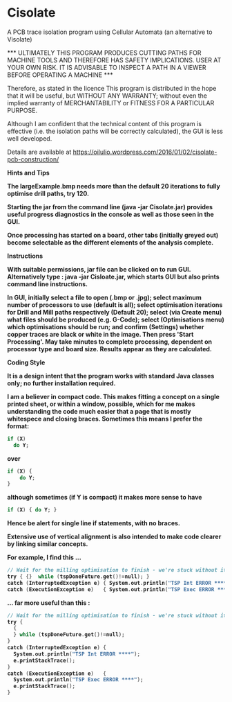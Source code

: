 # Cisolate
A PCB trace isolation program using Cellular Automata 
(an alternative to Visolate)

*** ULTIMATELY THIS PROGRAM PRODUCES CUTTING PATHS FOR MACHINE TOOLS AND
THEREFORE HAS SAFETY IMPLICATIONS.  USER AT YOUR OWN RISK.  IT IS ADVISABLE
TO INSPECT A PATH IN A VIEWER BEFORE OPERATING A MACHINE ***

Therefore, as stated in the licence
    This program is distributed in the hope that it will be useful,
    but WITHOUT ANY WARRANTY; without even the implied warranty of
    MERCHANTABILITY or FITNESS FOR A PARTICULAR PURPOSE.

Although I am confident that the technical content of this program is effective 
(i.e. the isolation paths will be correctly calculated), the GUI is less 
well developed.

Details are available at https://oilulio.wordpress.com/2016/01/02/cisolate-pcb-construction/

<b>Hints and Tips<b>

The largeExample.bmp needs more than the default 20 iterations to fully optimise drill paths, try 120.

Starting the jar from the command line (java -jar Cisolate.jar) provides useful progress diagnostics
in the console as well as those seen in the GUI.

Once processing has started on a board, other tabs (initially greyed out) become selectable as the
different elements of the analysis complete.

<b>Instructions</b>

With suitable permissions, jar file can be clicked on to run GUI.  Alternatively type :
java -jar Cisloate.jar, which starts GUI but also prints command line instructions.

In GUI, initially select a file to open (.bmp or .jpg); select maximum number of processors to use (default
is all); select optimisation iterations for Drill and Mill paths respectively (Default 20); select (via
Create menu) what files should be produced (e.g. G-Code); select (Optimisations menu) which
optimisations should be run; and confirm (Settings) whether copper traces are black or white in the image.
Then press 'Start Processing'.  May take minutes to complete processing, dependent on processor type and
board size.  Results appear as they are calculated.

<b>Coding Style</b>

It is a design intent that the program works with standard Java classes only; no further installation
required.

I am a believer in compact code.  This makes fitting a concept on a single printed 
sheet, or within a window, possible, which for me makes understanding the code 
much easier that a page that is mostly whitespece and closing braces.  Sometimes 
this means I prefer the format:

```C
if (X)    
  do Y;
```
over

```C
if (X) {  
    do Y;  
}  
```
although sometimes (if Y is compact) it makes more sense to have   
```C
if (X) { do Y; } 
```

Hence be alert for single line if statements, with no braces.  

Extensive use of vertical alignment is also intended to make code clearer by linking
similar concepts.

For example, I find this ...

```C
// Wait for the milling optimisation to finish - we're stuck without it
try { {}  while (tspDoneFuture.get()!=null); }
catch (InterruptedException e) { System.out.println("TSP Int ERROR ****");  e.printStackTrace(); }
catch (ExecutionException e)   { System.out.println("TSP Exec ERROR ****"); e.printStackTrace(); }
```

... far more useful than this :

```C
// Wait for the milling optimisation to finish - we're stuck without it
try { 
  {
  } while (tspDoneFuture.get()!=null); 
}
catch (InterruptedException e) {
  System.out.println("TSP Int ERROR ****");  
  e.printStackTrace(); 
}
catch (ExecutionException e)   {
  System.out.println("TSP Exec ERROR ****"); 
  e.printStackTrace(); 
}
```
